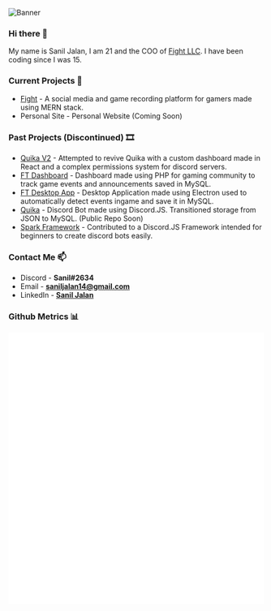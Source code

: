 ![Banner](https://cdn.discordapp.com/attachments/265492092720119814/820954537648717824/Sanil_Jalan_LinkedIn_Banner_Slim.png)

### Hi there 👋

My name is Sanil Jalan, I am 21 and the COO of [Fight LLC](https://fighttm.com). I have been coding since I was 15.

### Current Projects 🔭
- [Fight](https://fighttm.com) - A social media and game recording platform for gamers made using MERN stack.
- Personal Site - Personal Website (Coming Soon)

### Past Projects (Discontinued) 🎞️

- [Quika V2](https://github.com/Sanil14/QuikaV2-Dashboard) - Attempted to revive Quika with a custom dashboard made in React and a complex permissions system for discord servers.
- [FT Dashboard](https://falconites.com) - Dashboard made using PHP for gaming community to track game events and announcements saved in MySQL.
- [FT Desktop App](https://github.com/Sanil14/FT-Job-Logger) - Desktop Application made using Electron used to automatically detect events ingame and save it in MySQL.
- [Quika](https://quika.weebly.com/) - Discord Bot made using Discord.JS. Transitioned storage from JSON to MySQL. (Public Repo Soon)
- [Spark Framework](https://github.com/Spark-Core/Spark) - Contributed to a Discord.JS Framework intended for beginners to create discord bots easily.

### Contact Me 📫 

- Discord - **Sanil#2634**
- Email - **saniljalan14@gmail.com**
- LinkedIn - [**Sanil Jalan**](https://www.linkedin.com/in/sanil-jalan/)

### Github Metrics 📊

![Metrics](github-metrics.svg)
